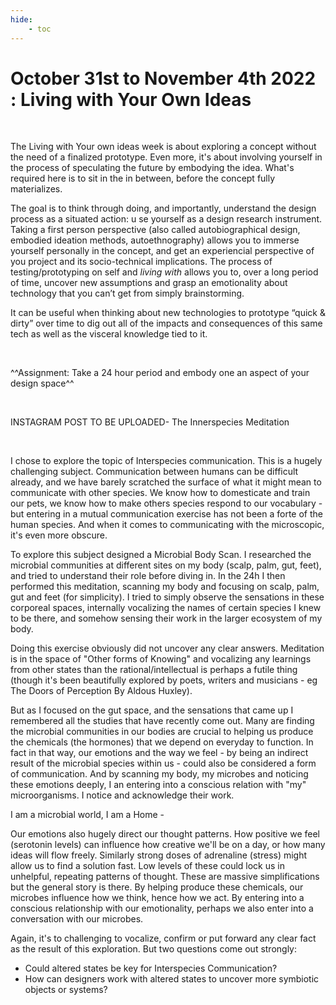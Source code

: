 ```yaml
---
hide:
    - toc
---
```


# October 31st to November 4th 2022 : Living with Your Own Ideas

<br>

The Living with Your own ideas week is about exploring a concept without the need of a finalized prototype. Even more, it's about involving yourself in the process of speculating the future by embodying the idea. What's required here is to sit in the in between, before the concept fully materializes.

The goal is to think through doing, and importantly, understand the design process as a situated action: u se yourself as a design research instrument. Taking a first person perspective (also called  autobiographical design, embodied ideation methods, autoethnography) allows you to immerse yourself personally in the concept, and get an experiencial perspective of you project and its socio-technical implications. The process of testing/prototyping on self and _living with_ allows you to, over a long period of time, uncover new assumptions and grasp an emotionality about technology that you can’t get from simply brainstorming.

It can be useful when thinking about new technologies to prototype “quick & dirty” over time to dig out all of the impacts and consequences of this same tech as well as the visceral knowledge tied to it.


<br>


^^Assignment: Take a 24 hour period and embody one an aspect of your design space^^


<br>


INSTAGRAM POST TO BE UPLOADED- The Innerspecies Meditation

<br>


I chose to explore the topic of Interspecies communication. This is a hugely challenging subject. Communication between humans can be difficult already, and we have barely scratched the surface of what it might mean to communicate with other species. We know how to domesticate and train our pets, we know how to make others species respond to our vocabulary - but entering in a mutual communication exercise has not been a forte of the human species. And when it comes to communicating with the microscopic, it's even more obscure.


To explore this subject designed a Microbial Body Scan. I researched the microbial communities at different sites on my body (scalp, palm, gut, feet), and tried to understand their role before diving in. In the 24h I then performed this meditation, scanning my body  and focusing on scalp, palm, gut and feet (for simplicity). I tried to simply observe the sensations in these corporeal spaces, internally vocalizing the names of certain species I knew to be there, and somehow sensing their work in the larger ecosystem of my body.


Doing this exercise obviously did not uncover any clear answers. Meditation is in the space of "Other forms of Knowing" and vocalizing any learnings from other states than the rational/intellectual is perhaps a futile thing (though it's been beautifully explored by poets, writers and musicians - eg The Doors of Perception By Aldous Huxley).

But as I focused on the gut space, and the sensations that came up I remembered all the studies that have recently come out. Many are finding the microbial communities in our bodies are crucial to helping us produce the chemicals (the hormones) that we depend on everyday to function. In fact in that way, our emotions and the way we feel - by being an indirect result of the microbial species within us - could also be considered a form of communication. And by scanning my body, my microbes and noticing these emotions deeply, I an entering into a conscious relation with "my" microorganisms. I notice and acknowledge their work.

I am a microbial world, I am a Home -

Our emotions also hugely direct our thought patterns. How positive we feel (serotonin levels) can influence how creative we'll be on a day, or how many ideas will flow freely. Similarly strong doses of adrenaline (stress) might allow us to find a solution fast. Low levels of these could lock us in unhelpful, repeating patterns of thought. These are massive simplifications but the general story is there. By helping produce these chemicals, our microbes influence how we think, hence how we act. By entering into a conscious relationship with our emotionality, perhaps we also enter into a conversation with our microbes.


Again, it's to challenging to vocalize, confirm or put forward any clear fact as the result of this exploration. But two questions come out strongly:

- Could altered states be key for Interspecies Communication?
- How can designers work with altered states to uncover more symbiotic objects or systems?

